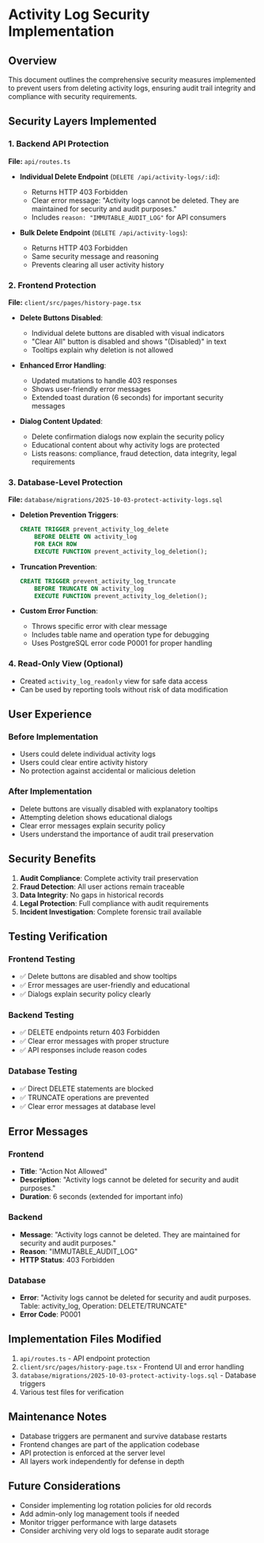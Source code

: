 # Activity Log Security Implementation

## Overview
This document outlines the comprehensive security measures implemented to prevent users from deleting activity logs, ensuring audit trail integrity and compliance with security requirements.

## Security Layers Implemented

### 1. Backend API Protection
**File:** `api/routes.ts`

- **Individual Delete Endpoint** (`DELETE /api/activity-logs/:id`):
  - Returns HTTP 403 Forbidden
  - Clear error message: "Activity logs cannot be deleted. They are maintained for security and audit purposes."
  - Includes `reason: "IMMUTABLE_AUDIT_LOG"` for API consumers

- **Bulk Delete Endpoint** (`DELETE /api/activity-logs`):
  - Returns HTTP 403 Forbidden
  - Same security message and reasoning
  - Prevents clearing all user activity history

### 2. Frontend Protection
**File:** `client/src/pages/history-page.tsx`

- **Delete Buttons Disabled**:
  - Individual delete buttons are disabled with visual indicators
  - "Clear All" button is disabled and shows "(Disabled)" in text
  - Tooltips explain why deletion is not allowed

- **Enhanced Error Handling**:
  - Updated mutations to handle 403 responses
  - Shows user-friendly error messages
  - Extended toast duration (6 seconds) for important security messages

- **Dialog Content Updated**:
  - Delete confirmation dialogs now explain the security policy
  - Educational content about why activity logs are protected
  - Lists reasons: compliance, fraud detection, data integrity, legal requirements

### 3. Database-Level Protection
**File:** `database/migrations/2025-10-03-protect-activity-logs.sql`

- **Deletion Prevention Triggers**:
  ```sql
  CREATE TRIGGER prevent_activity_log_delete
      BEFORE DELETE ON activity_log
      FOR EACH ROW
      EXECUTE FUNCTION prevent_activity_log_deletion();
  ```

- **Truncation Prevention**:
  ```sql
  CREATE TRIGGER prevent_activity_log_truncate
      BEFORE TRUNCATE ON activity_log
      EXECUTE FUNCTION prevent_activity_log_deletion();
  ```

- **Custom Error Function**:
  - Throws specific error with clear message
  - Includes table name and operation type for debugging
  - Uses PostgreSQL error code P0001 for proper handling

### 4. Read-Only View (Optional)
- Created `activity_log_readonly` view for safe data access
- Can be used by reporting tools without risk of data modification

## User Experience

### Before Implementation
- Users could delete individual activity logs
- Users could clear entire activity history
- No protection against accidental or malicious deletion

### After Implementation
- Delete buttons are visually disabled with explanatory tooltips
- Attempting deletion shows educational dialogs
- Clear error messages explain security policy
- Users understand the importance of audit trail preservation

## Security Benefits

1. **Audit Compliance**: Complete activity trail preservation
2. **Fraud Detection**: All user actions remain traceable
3. **Data Integrity**: No gaps in historical records
4. **Legal Protection**: Full compliance with audit requirements
5. **Incident Investigation**: Complete forensic trail available

## Testing Verification

### Frontend Testing
- ✅ Delete buttons are disabled and show tooltips
- ✅ Error messages are user-friendly and educational
- ✅ Dialogs explain security policy clearly

### Backend Testing
- ✅ DELETE endpoints return 403 Forbidden
- ✅ Clear error messages with proper structure
- ✅ API responses include reason codes

### Database Testing
- ✅ Direct DELETE statements are blocked
- ✅ TRUNCATE operations are prevented
- ✅ Clear error messages at database level

## Error Messages

### Frontend
- **Title**: "Action Not Allowed"
- **Description**: "Activity logs cannot be deleted for security and audit purposes."
- **Duration**: 6 seconds (extended for important info)

### Backend
- **Message**: "Activity logs cannot be deleted. They are maintained for security and audit purposes."
- **Reason**: "IMMUTABLE_AUDIT_LOG"
- **HTTP Status**: 403 Forbidden

### Database
- **Error**: "Activity logs cannot be deleted for security and audit purposes. Table: activity_log, Operation: DELETE/TRUNCATE"
- **Error Code**: P0001

## Implementation Files Modified

1. `api/routes.ts` - API endpoint protection
2. `client/src/pages/history-page.tsx` - Frontend UI and error handling
3. `database/migrations/2025-10-03-protect-activity-logs.sql` - Database triggers
4. Various test files for verification

## Maintenance Notes

- Database triggers are permanent and survive database restarts
- Frontend changes are part of the application codebase
- API protection is enforced at the server level
- All layers work independently for defense in depth

## Future Considerations

- Consider implementing log rotation policies for old records
- Add admin-only log management tools if needed
- Monitor trigger performance with large datasets
- Consider archiving very old logs to separate audit storage